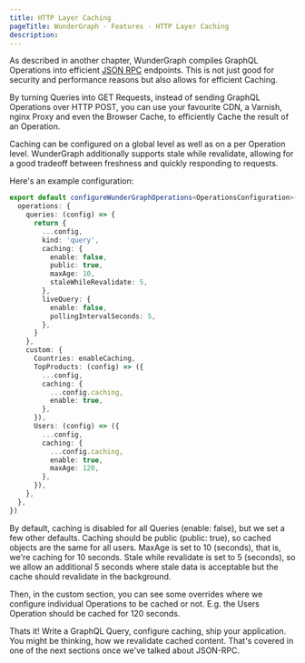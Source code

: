 ```yaml
---
title: HTTP Layer Caching
pageTitle: WunderGraph - Features - HTTP Layer Caching
description:
---
```


As described in another chapter, WunderGraph compiles GraphQL Operations into
efficient [JSON RPC](/docs/features/graphql-to-json-rpc-compiler) endpoints.
This is not just good for security and performance reasons but also allows for efficient Caching.

By turning Queries into GET Requests, instead of sending GraphQL Operations over HTTP POST,
you can use your favourite CDN, a Varnish, nginx Proxy and even the Browser Cache,
to efficiently Cache the result of an Operation.

Caching can be configured on a global level as well as on a per Operation level.
WunderGraph additionally supports stale while revalidate,
allowing for a good tradeoff between freshness and quickly responding to requests.

Here's an example configuration:

```typescript
export default configureWunderGraphOperations<OperationsConfiguration>({
  operations: {
    queries: (config) => {
      return {
        ...config,
        kind: 'query',
        caching: {
          enable: false,
          public: true,
          maxAge: 10,
          staleWhileRevalidate: 5,
        },
        liveQuery: {
          enable: false,
          pollingIntervalSeconds: 5,
        },
      }
    },
    custom: {
      Countries: enableCaching,
      TopProducts: (config) => ({
        ...config,
        caching: {
          ...config.caching,
          enable: true,
        },
      }),
      Users: (config) => ({
        ...config,
        caching: {
          ...config.caching,
          enable: true,
          maxAge: 120,
        },
      }),
    },
  },
})
```

By default, caching is disabled for all Queries (enable: false), but we set a few other defaults.
Caching should be public (public: true), so cached objects are the same for all users.
MaxAge is set to 10 (seconds), that is, we're caching for 10 seconds.
Stale while revalidate is set to 5 (seconds), so we allow an additional 5 seconds where stale data is acceptable but the
cache should revalidate in the background.

Then, in the custom section, you can see some overrides where we configure individual Operations to be cached or not.
E.g. the Users Operation should be cached for 120 seconds.

Thats it! Write a GraphQL Query, configure caching, ship your application.
You might be thinking, how we revalidate cached content.
That's covered in one of the next sections once we've talked about JSON-RPC.
